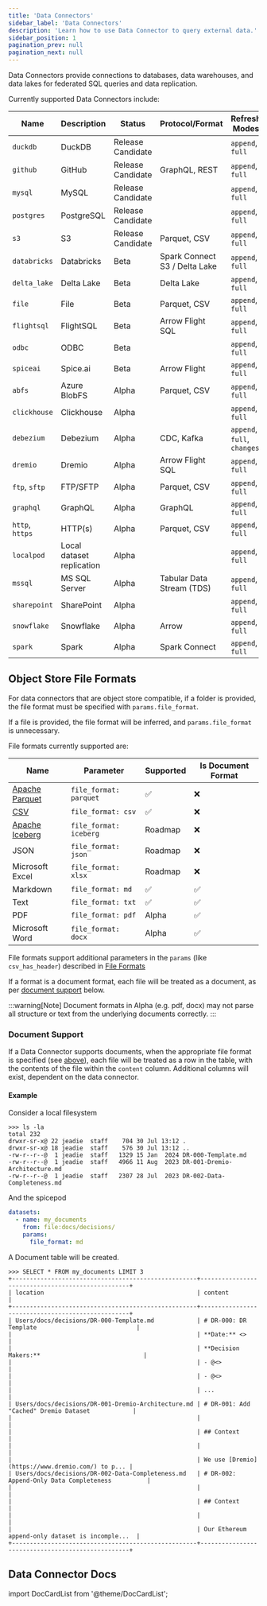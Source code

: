 ```yaml
---
title: 'Data Connectors'
sidebar_label: 'Data Connectors'
description: 'Learn how to use Data Connector to query external data.'
sidebar_position: 1
pagination_prev: null
pagination_next: null
---
```


Data Connectors provide connections to databases, data warehouses, and data lakes for federated SQL queries and data replication.

Currently supported Data Connectors include:

| Name            | Description               | Status            | Protocol/Format                     | Refresh Modes               | Supports [Ingestion][ingestion] | Supports Documents |
| --------------- | ------------------------- | ----------------- | ----------------------------------- | --------------------------- | ------------------------------- | ------------------ |
| `duckdb`        | DuckDB                    | Release Candidate |                                     | `append`, `full`            | ❌                              | ❌                 |
| `github`        | GitHub                    | Release Candidate | GraphQL, REST                       | `append`, `full`            | ❌                              | ❌                 |
| `mysql`         | MySQL                     | Release Candidate |                                     | `append`, `full`            | Roadmap                         | ❌                 |
| `postgres`      | PostgreSQL                | Release Candidate |                                     | `append`, `full`            | Roadmap                         | ❌                 |
| `s3`            | S3                        | Release Candidate | Parquet, CSV                        | `append`, `full`            | Roadmap                         | ✅                 |
| `databricks`    | Databricks                | Beta              | Spark Connect <br/> S3 / Delta Lake | `append`, `full`            | Roadmap                         | ❌                 |
| `delta_lake`    | Delta Lake                | Beta              | Delta Lake                          | `append`, `full`            | Roadmap                         | ❌                 |
| `file`          | File                      | Beta              | Parquet, CSV                        | `append`, `full`            | Roadmap                         | ✅                 |
| `flightsql`     | FlightSQL                 | Beta              | Arrow Flight SQL                    | `append`, `full`            | ❌                              | ❌                 |
| `odbc`          | ODBC                      | Beta              |                                     | `append`, `full`            | ❌                              | ❌                 |
| `spiceai`       | Spice.ai                  | Beta              | Arrow Flight                        | `append`, `full`            | ✅                              | ❌                 |
| `abfs`          | Azure BlobFS              | Alpha             | Parquet, CSV                        | `append`, `full`            | Roadmap                         | ✅                 |
| `clickhouse`    | Clickhouse                | Alpha             |                                     | `append`, `full`            | ❌                              | ❌                 |
| `debezium`      | Debezium                  | Alpha             | CDC, Kafka                          | `append`, `full`, `changes` | ❌                              | ❌                 |
| `dremio`        | Dremio                    | Alpha             | Arrow Flight SQL                    | `append`, `full`            | ❌                              | ❌                 |
| `ftp`, `sftp`   | FTP/SFTP                  | Alpha             | Parquet, CSV                        | `append`, `full`            | ❌                              | ✅                 |
| `graphql`       | GraphQL                   | Alpha             | GraphQL                             | `append`, `full`            | ❌                              | ❌                 |
| `http`, `https` | HTTP(s)                   | Alpha             | Parquet, CSV                        | `append`, `full`            | ❌                              | ❌                 |
| `localpod`      | Local dataset replication | Alpha             |                                     | `append`, `full`            | ❌                              | ✅                 |
| `mssql`         | MS SQL Server             | Alpha             | Tabular Data Stream (TDS)           | `append`, `full`            | ❌                              | ❌                 |
| `sharepoint`    | SharePoint                | Alpha             |                                     | `append`, `full`            | ❌                              | ✅                 |
| `snowflake`     | Snowflake                 | Alpha             | Arrow                               | `append`, `full`            | Roadmap                         | ❌                 |
| `spark`         | Spark                     | Alpha             | Spark Connect                       | `append`, `full`            | ❌                              | ❌                 |

[ingestion]: https://docs.spiceai.org/features/data-ingestion

## Object Store File Formats

For data connectors that are object store compatible, if a folder is provided, the file format must be specified with `params.file_format`.

If a file is provided, the file format will be inferred, and `params.file_format` is unnecessary.

File formats currently supported are:

| Name                                          | Parameter              | Supported | Is Document Format |
| --------------------------------------------- | ---------------------- | --------- | ------------------ |
| [Apache Parquet](https://parquet.apache.org/) | `file_format: parquet` | ✅        | ❌                 |
| [CSV](/reference/file_format.md#csv)          | `file_format: csv`     | ✅        | ❌                 |
| [Apache Iceberg](https://iceberg.apache.org/) | `file_format: iceberg` | Roadmap   | ❌                 |
| JSON                                          | `file_format: json`    | Roadmap   | ❌                 |
| Microsoft Excel                               | `file_format: xlsx`    | Roadmap   | ❌                 |
| Markdown                                      | `file_format: md`      | ✅        | ✅                 |
| Text                                          | `file_format: txt`     | ✅        | ✅                 |
| PDF                                           | `file_format: pdf`     | Alpha     | ✅                 |
| Microsoft Word                                | `file_format: docx`    | Alpha     | ✅                 |

File formats support additional parameters in the `params` (like `csv_has_header`) described in [File Formats](/reference/file_format)

If a format is a document format, each file will be treated as a document, as per [document support](#document-support) below.

:::warning[Note]
Document formats in Alpha (e.g. pdf, docx) may not parse all structure or text from the underlying documents correctly.
:::

### Document Support

If a Data Connector supports documents, when the appropriate file format is specified (see [above](#object-store-file-formats)), each file will be treated as a row in the table, with the contents of the file within the `content` column. Additional columns will exist, dependent on the data connector.

#### Example

Consider a local filesystem

```shell
>>> ls -la
total 232
drwxr-sr-x@ 22 jeadie  staff    704 30 Jul 13:12 .
drwxr-sr-x@ 18 jeadie  staff    576 30 Jul 13:12 ..
-rw-r--r--@  1 jeadie  staff   1329 15 Jan  2024 DR-000-Template.md
-rw-r--r--@  1 jeadie  staff   4966 11 Aug  2023 DR-001-Dremio-Architecture.md
-rw-r--r--@  1 jeadie  staff   2307 28 Jul  2023 DR-002-Data-Completeness.md
```

And the spicepod

```yaml
datasets:
  - name: my_documents
    from: file:docs/decisions/
    params:
      file_format: md
```

A Document table will be created.

```shell
>>> SELECT * FROM my_documents LIMIT 3
+----------------------------------------------------+--------------------------------------------------+
| location                                           | content                                          |
+----------------------------------------------------+--------------------------------------------------+
| Users/docs/decisions/DR-000-Template.md            | # DR-000: DR Template                            |
|                                                    | **Date:** <>                                     |
|                                                    | **Decision Makers:**                             |
|                                                    | - @<>                                            |
|                                                    | - @<>                                            |
|                                                    | ...                                              |
| Users/docs/decisions/DR-001-Dremio-Architecture.md | # DR-001: Add "Cached" Dremio Dataset            |
|                                                    |                                                  |
|                                                    | ## Context                                       |
|                                                    |                                                  |
|                                                    | We use [Dremio](https://www.dremio.com/) to p... |
| Users/docs/decisions/DR-002-Data-Completeness.md   | # DR-002: Append-Only Data Completeness          |
|                                                    |                                                  |
|                                                    | ## Context                                       |
|                                                    |                                                  |
|                                                    | Our Ethereum append-only dataset is incomple...  |
+----------------------------------------------------+--------------------------------------------------+
```

## Data Connector Docs

import DocCardList from '@theme/DocCardList';

<DocCardList />
